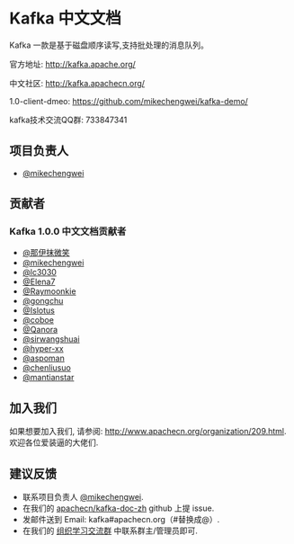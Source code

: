 # Kafka 中文文档
  
Kafka 一款是基于磁盘顺序读写,支持批处理的消息队列。

官方地址:  <http://kafka.apache.org/>

中文社区: <http://kafka.apachecn.org/> 

1.0-client-dmeo: <https://github.com/mikechengwei/kafka-demo/>

kafka技术交流QQ群: 733847341
## 项目负责人

* [@mikechengwei](https://github.com/apachecn/kafka-doc-zh.git)

## 贡献者

### Kafka 1.0.0 中文文档贡献者

* [@那伊抹微笑](https://github.com/wangyangting)
* [@mikechengwei](https://github.com/mikechengwei)
* [@lc3030](https://github.com/lc3030)
* [@Elena7](https://github.com/Elena7)
* [@Raymoonkie](https://github.com/Raymoonkie)
* [@gongchu](https://github.com/gongchu)
* [@Islotus](https://github.com/Islotus)
* [@coboe](https://github.com/coboe)
* [@Qanora](https://github.com/Qanora)
* [@sirwangshuai](https://github.com/sirwangshuai)
* [@hyper-xx](https://github.com/hyper-xx)
* [@aspoman](https://github.com/aspoman)
* [@chenliusuo](https://github.com/chenliusuo)
* [@mantianstar](https://github.com/mantianstar) 




## 加入我们

如果想要加入我们, 请参阅: <http://www.apachecn.org/organization/209.html>.  
欢迎各位爱装逼的大佬们.

## 建议反馈

*  联系项目负责人 [@mikechengwei](https://github.com/mikechengwei).
*  在我们的 [apachecn/kafka-doc-zh](https://github.com/apachecn/kafka-doc-zh) github 上提 issue.
*  发邮件送到 Email: kafka#apachecn.org（#替换成@）.
*  在我们的 [组织学习交流群](http://www.apachecn.org/organization/348.html) 中联系群主/管理员即可.

